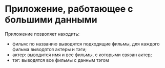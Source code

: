 # Приложение, работающее с большими данными

Приложение позволяет находить:
 - фильм: по названию выводятся подходящие фильмы, для каждого фильма выводятся актеры и тэги;
 - актер: выводится имя и все фильмы, с которыми связан актер;
 - тэг: выводятся все фильмы с данным тэгом
